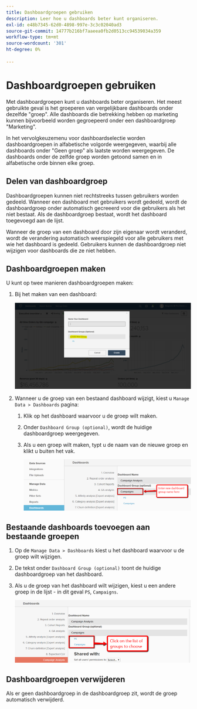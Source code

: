 ```yaml
---
title: Dashboardgroepen gebruiken
description: Leer hoe u dashboards beter kunt organiseren.
exl-id: e48b7345-62d0-4898-997e-3c3c02040ad3
source-git-commit: 14777b216bf7aaeea0fb2d0513cc94539034a359
workflow-type: tm+mt
source-wordcount: '301'
ht-degree: 0%

---
```


# Dashboardgroepen gebruiken

Met dashboardgroepen kunt u dashboards beter organiseren. Het meest gebruikte geval is het groeperen van vergelijkbare dashboards onder dezelfde &quot;groep&quot;. Alle dashboards die betrekking hebben op marketing kunnen bijvoorbeeld worden gegroepeerd onder een dashboardgroep &quot;Marketing&quot;.

In het vervolgkeuzemenu voor dashboardselectie worden dashboardgroepen in alfabetische volgorde weergegeven, waarbij alle dashboards onder &quot;Geen groep&quot; als laatste worden weergegeven. De dashboards onder de zelfde groep worden getoond samen en in alfabetische orde binnen elke groep.

## Delen van dashboardgroep

Dashboardgroepen kunnen niet rechtstreeks tussen gebruikers worden gedeeld. Wanneer een dashboard met gebruikers wordt gedeeld, wordt de dashboardgroep onder automatisch gecreeerd voor die gebruikers als het niet bestaat. Als de dashboardgroep bestaat, wordt het dashboard toegevoegd aan de lijst.

Wanneer de groep van een dashboard door zijn eigenaar wordt veranderd, wordt de verandering automatisch weerspiegeld voor alle gebruikers met wie het dashboard is gedeeld. Gebruikers kunnen de dashboardgroep niet wijzigen voor dashboards die ze niet hebben.

## Dashboardgroepen maken

U kunt op twee manieren dashboardgroepen maken:

1. Bij het maken van een dashboard:

   ![dashboardgroep maken](../../assets/create-dashboard-groups-new-dashboard.png)

1. Wanneer u de groep van een bestaand dashboard wijzigt, kiest u `Manage Data > Dashboards` pagina:

   1. Klik op het dashboard waarvoor u de groep wilt maken.

   1. Onder `Dashboard Group (optional)`, wordt de huidige dashboardgroep weergegeven.

   1. Als u een groep wilt maken, typt u de naam van de nieuwe groep en klikt u buiten het vak.

      ![dashboardgroep maken](../../assets/create-dashboard-groups-existing-dashboard.png)

## Bestaande dashboards toevoegen aan bestaande groepen

1. Op de `Manage Data > Dashboards` kiest u het dashboard waarvoor u de groep wilt wijzigen.

1. De tekst onder `Dashboard Group (optional)` toont de huidige dashboardgroep van het dashboard.

1. Als u de groep van het dashboard wilt wijzigen, kiest u een andere groep in de lijst - in dit geval `PS`, `Campaigns`.

   ![groepdashboard wijzigen](../../assets/add-existing-dashboard-existing-group.png)

## Dashboardgroepen verwijderen

Als er geen dashboardgroep in de dashboardgroep zit, wordt de groep automatisch verwijderd.
